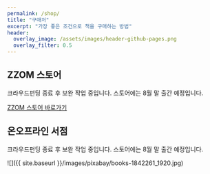 ```yaml
---
permalink: /shop/
title: "구매처"
excerpt: "가장 좋은 조건으로 책을 구매하는 방법"
header:
  overlay_image: /assets/images/header-github-pages.png
  overlay_filter: 0.5
---
```


## ZZOM 스토어

크라우드펀딩 종료 후 보완 작업 중입니다. 스토어에는 8월 말 출간 예정입니다.

<!--
![]({{ site.baseurl }}/assets/images/shop/ZZOM store.png)
-->
<a href="https://smartstore.naver.com/zzom" target="_blank" class="btn btn--info">ZZOM 스토어 바로가기</a>

## 온오프라인 서점

크라우드펀딩 종료 후 보완 작업 중입니다. 스토어에는 8월 말 출간 예정입니다.

![]({{ site.baseurl }}/images/pixabay/books-1842261_1920.jpg)

<!-- 
<a href="https://product.kyobobook.co.kr/detail/S000200083569" target="_blank" class="btn btn--info">교보문고 바로가기</a>
<a href="https://www.aladin.co.kr/shop/wproduct.aspx?ItemId=304705923" target="_blank" class="btn btn--info">알라딘 바로가기</a>
<a href="http://www.yes24.com/Product/Goods/115143425" target="_blank" class="btn btn--info">Yes24 바로가기</a>
-->

<!--
* 기본 10% 할인 (추가 5% 간접 할인)
* 배송료 무료 (도서 산간지역 제외)
* 문화비 소득공제 신청 가능
* 플랫폼 자체 혜택
-->

<!--

## 구매처 정하는 방법

![]({{ site.baseurl }}/images/pixabay/hd-wallpaper-1872682_1280.jpg)

* EPUB 전자책이 필요한 경우 <a href="https://product.kyobobook.co.kr/detail/S000200083569" target="_blank" class="btn btn--info">교보문고</a>
* PDF 전자책이 필요한 경우 <a href="https://www.aladin.co.kr/shop/wproduct.aspx?ItemId=304705923" target="_blank" class="btn btn--info">알라딘</a> <a href="http://www.yes24.com/Product/Goods/115143425" target="_blank" class="btn btn--info">Yes24</a>
* 종이책이 바로 필요한 경우: <a href="https://www.kyobobook.co.kr/barodrim" target="_blank" class="btn btn--info">교보문고 바로드림</a>
* 독자 혜택을 우선할 경우: 가장 유리한 조건의 플랫폼 
* 출판사 혜택을 우선할 경우 <a href="https://smartstore.naver.com/zzom/products/7616969339" target="_blank" class="btn btn--info">ZZOM 스토어</a> <a href="https://product.kyobobook.co.kr/detail/S000200083569" target="_blank" class="btn btn--info">교보문고</a> <a href="https://www.aladin.co.kr/shop/wproduct.aspx?ItemId=304705923" target="_blank" class="btn btn--info">알라딘</a>
* 그밖의 경우 <a href="https://smartstore.naver.com/zzom/products/7616969339" target="_blank" class="btn btn--info">ZZOM 스토어</a>

[교보문고]: https://product.kyobobook.co.kr/detail/S000200083569
[알라딘]: https://www.aladin.co.kr/shop/wproduct.aspx?ItemId=304705923
[Yes24]: http://www.yes24.com/Product/Goods/115143425
[ZZOM 스토어]: https://smartstore.naver.com/zzom/products/7616969339
[바로드림]: https://www.kyobobook.co.kr/barodrim

-->